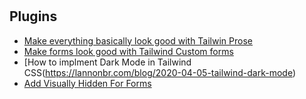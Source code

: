 #

## Plugins

- [Make everything basically look good with Tailwin Prose]()
- [Make forms look good with Tailwind Custom forms]()
- [How to implment Dark Mode in Tailwind CSS(https://lannonbr.com/blog/2020-04-05-tailwind-dark-mode)
- [Add Visually Hidden For Forms](https://github.com/webdna/tailwindcss-visuallyhidden)
